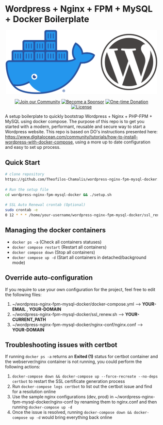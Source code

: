 # Wordpress + Nginx + FPM + MySQL + Docker Boilerplate

<p align="center">
    <img src="docker-wordpress.png" alt="Docker Wordpress" width="500">
<p>

<p align="center">
    <a href="https://github.com/Theofilos-Chamalis/wordpress-nginx-fpm-mysql-docker/discussions"><img src="https://img.shields.io/badge/Join_the-Community-7b16ff.svg?style=for-the-badge" alt="Join our Community"></a>
    <a href="https://github.com/users/Theofilos-Chamalis/sponsorship"><img src="https://img.shields.io/badge/Become_a-Sponsor-cc4195.svg?style=for-the-badge" alt="Become a Sponsor"></a>
    <a href="https://www.paypal.com/paypalme/TChamalis"><img src="https://img.shields.io/badge/Make_a-Donation-006bb6.svg?style=for-the-badge" alt="One-time Donation"></a>
    <br>
    <a href="https://github.com/Theofilos-Chamalis/wordpress-nginx-fpm-mysql-docker/blob/main/LICENSE"><img src="https://img.shields.io/github/license/PHLAK/docker-mumble?style=flat-square" alt="License"></a>
</p>

A setup boilerplate to quickly bootstrap Wordpress + Nginx + PHP-FPM + MySQL using docker compose. The purpose of this repo is to get you started with a modern, performant, reusable and secure way to start a Wordpress website. This repo is based on DO's instructions presented here: https://www.digitalocean.com/community/tutorials/how-to-install-wordpress-with-docker-compose, 
using a more up to date configuration and easy to set up process.

## Quick Start

```bash
# clone repository
https://github.com/Theofilos-Chamalis/wordpress-nginx-fpm-mysql-docker.git

# Run the setup file
cd wordpress-nginx-fpm-mysql-docker && ./setup.sh

# SSL Auto Renewal crontab (Optional)
sudo crontab -e
0 12 * * * /home/your-username/wordpress-nginx-fpm-mysql-docker/ssl_renew.sh >> /var/log/cron.log 2>&1
```
## Managing the docker containers
- `docker ps -a` (Check all containers statuses)
- `docker compose restart` (Restart all containers)
- `docker compose down` (Stop all containers)
- `docker compose up -d` (Start all containers in detached/background mode)

## Override auto-configuration
If you require to use your own configuration for the project, feel free to edit the following files:
1. ~/wordpress-nginx-fpm-mysql-docker/docker-compose.yml --> <b>YOUR-EMAIL</b> , <b>YOUR-DOMAIN</b>
2. ~/wordpress-nginx-fpm-mysql-docker/ssl_renew.sh --> <b>YOUR-CURRENT_PATH</b>
3. ~/wordpress-nginx-fpm-mysql-docker/nginx-conf/nginx.conf --> <b>YOUR-DOMAIN</b>

## Troubleshooting issues with certbot
If running `docker ps -a` returns an **Exited (1)** status for certbot container and the webserver/nginx container is not running, you could perform the following actions:
1. `docker-compose down && docker-compose up --force-recreate --no-deps certbot` to restart the SSL certificate generation process
2. Run `docker-compose logs certbot` to list out the certbot issue and find for a resolution online
3. Use the sample nginx configurations (dev, prod) in  ~/wordpress-nginx-fpm-mysql-docker/nginx-conf by renaming them to nginx.conf and then running `docker-compose up -d`
4. Once the issue is resolved, running `docker-compose down && docker-compose up -d` would bring everything back online
